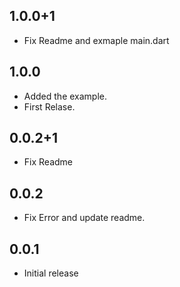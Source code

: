 ## 1.0.0+1
* Fix Readme and exmaple main.dart

## 1.0.0
* Added the example.
* First Relase.

## 0.0.2+1
* Fix Readme
## 0.0.2

* Fix Error and update readme.
## 0.0.1

* Initial release
